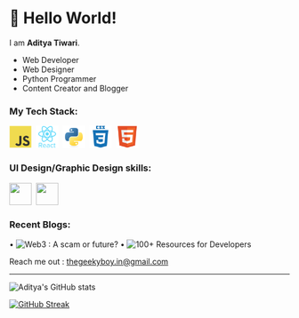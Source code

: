 # 👋 Hello World!

I am __Aditya Tiwari__.
 - Web Developer
 - Web Designer
 - Python Programmer
 - Content Creator and Blogger

### My Tech Stack:
<div>
  
  <img src="https://github.com/devicons/devicon/blob/master/icons/javascript/javascript-original.svg" title="JavaScript" alt="JavaScript" width="40" height="40"/>&nbsp;
  <img src="https://github.com/devicons/devicon/blob/master/icons/react/react-original-wordmark.svg" title="React" alt="React" width="40" height="40"/>&nbsp;
  <img src="https://github.com/devicons/devicon/blob/master/icons/python/python-original.svg" title="Python" alt="Python" width="40" height="40"/>&nbsp;
  <img src="https://github.com/devicons/devicon/blob/master/icons/css3/css3-plain-wordmark.svg"  title="CSS3" alt="CSS" width="40" height="40"/>&nbsp;
  <img src="https://github.com/devicons/devicon/blob/master/icons/html5/html5-original.svg" title="HTML5" alt="HTML" width="40" height="40"/>&nbsp;

</div>

### UI Design/Graphic Design skills:
  <img src="https://cdn.jsdelivr.net/gh/devicons/devicon/icons/canva/canva-original.svg" width="40" height="40"/>&nbsp;
  <img src="https://cdn.jsdelivr.net/gh/devicons/devicon/icons/figma/figma-original.svg" width="40" height="40"/>&nbsp;
  
### Recent Blogs: 
• ![Web3 : A scam or future?](adityacodes.hashnode.dev/web3)
• ![100+ Resources for Developers](adityacodes.hashnode.dev/webdev-resources)

Reach me out : thegeekyboy.in@gmail.com

---

![Aditya's GitHub stats](https://github-readme-stats.vercel.app/api?username=thegeekyb0y&show_icons=true&theme=chartreuse-dark)

[![GitHub Streak](http://github-readme-streak-stats.herokuapp.com?user=thegeekyb0y&theme=github-dark&date_format=M%20j%5B%2C%20Y%5D)](https://git.io/streak-stats)
